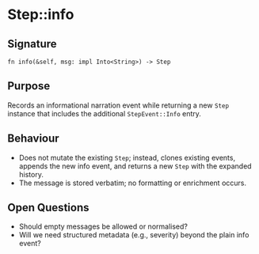 # Step::info

## Signature
`fn info(&self, msg: impl Into<String>) -> Step`

## Purpose
Records an informational narration event while returning a new `Step` instance that includes the
additional `StepEvent::Info` entry.

## Behaviour
- Does not mutate the existing `Step`; instead, clones existing events, appends the new info event,
  and returns a new `Step` with the expanded history.
- The message is stored verbatim; no formatting or enrichment occurs.

## Open Questions
- Should empty messages be allowed or normalised?
- Will we need structured metadata (e.g., severity) beyond the plain info event?
